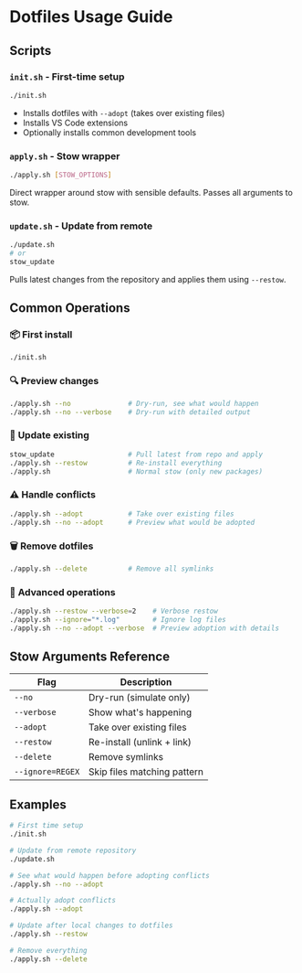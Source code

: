 # Dotfiles Usage Guide

## Scripts

### `init.sh` - First-time setup

```bash
./init.sh
```

- Installs dotfiles with `--adopt` (takes over existing files)
- Installs VS Code extensions
- Optionally installs common development tools

### `apply.sh` - Stow wrapper

```bash
./apply.sh [STOW_OPTIONS]
```

Direct wrapper around stow with sensible defaults. Passes all arguments to stow.

### `update.sh` - Update from remote
```bash
./update.sh
# or
stow_update
```
Pulls latest changes from the repository and applies them using `--restow`.

## Common Operations

### 📦 **First install**

```bash
./init.sh
```

### 🔍 **Preview changes**

```bash
./apply.sh --no              # Dry-run, see what would happen
./apply.sh --no --verbose    # Dry-run with detailed output
```

### 🔄 **Update existing**

```bash
stow_update                  # Pull latest from repo and apply
./apply.sh --restow          # Re-install everything
./apply.sh                   # Normal stow (only new packages)
```

### ⚠️ **Handle conflicts**

```bash
./apply.sh --adopt           # Take over existing files
./apply.sh --no --adopt      # Preview what would be adopted
```

### 🗑️ **Remove dotfiles**

```bash
./apply.sh --delete          # Remove all symlinks
```

### 🎯 **Advanced operations**

```bash
./apply.sh --restow --verbose=2    # Verbose restow
./apply.sh --ignore="*.log"        # Ignore log files
./apply.sh --no --adopt --verbose  # Preview adoption with details
```

## Stow Arguments Reference

| Flag             | Description                 |
| ---------------- | --------------------------- |
| `--no`           | Dry-run (simulate only)     |
| `--verbose`      | Show what's happening       |
| `--adopt`        | Take over existing files    |
| `--restow`       | Re-install (unlink + link)  |
| `--delete`       | Remove symlinks             |
| `--ignore=REGEX` | Skip files matching pattern |

## Examples

```bash
# First time setup
./init.sh

# Update from remote repository
./update.sh

# See what would happen before adopting conflicts
./apply.sh --no --adopt

# Actually adopt conflicts
./apply.sh --adopt

# Update after local changes to dotfiles
./apply.sh --restow

# Remove everything
./apply.sh --delete
```
